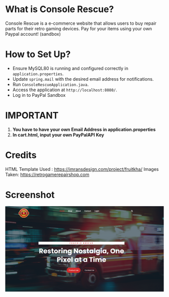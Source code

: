 # What is Console Rescue?
Console Rescue is a e-commerce website that allows users to buy repair parts for their retro gaming devices. 
Pay for your items using your own Paypal account! (sandbox)

# How to Set Up?
   - Ensure MySQL80 is running and configured correctly in `application.properties`.
   - Update `spring.mail` with the desired email address for notifications.
   - Run `ConsoleRescueApplication.java`.
   - Access the application at `http://localhost:8080/`.
   - Log in to PayPal Sandbox

# IMPORTANT
1. **You have to have your own Email Address in application.properties**
2. **In cart.html, input your own PayPalAPI Key**

# Credits
HTML Template Used : https://imransdesign.com/project/fruitkha/
Images Taken: https://retrogamerepairshop.com

# Screenshot
<img src="src/main/resources/static/images/screenshot.png" alt="Homepage Screenshot" width="800"/>
